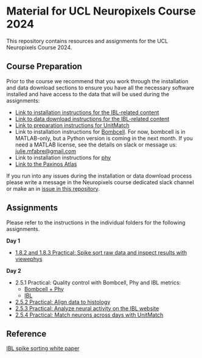 # Material for UCL Neuropixels Course 2024

This repository contains resources and assignments for the UCL Neuropixels Course 2024.

## Course Preparation
Prior to the course we recommend that you work through the installation and data download sections to ensure you have all the necessary software installed and have access to the data that 
will be used during the assignments:
- [Link to installation instructions for the IBL-related content](https://github.com/int-brain-lab/neuropixels_course_2024/tree/main/installation)
- [Link to data download instructions for the IBL-related content](https://github.com/int-brain-lab/neuropixels_course_2024/tree/main/data_access)
- [Link to preparation instructions for UnitMatch](https://github.com/int-brain-lab/neuropixels_course_2024/tree/main/UnitMatch#prerequisites)
- Link to installation instructions for [Bombcell](https://github.com/Julie-Fabre/bombcell). For now, bombcell is in MATLAB-only, but a Python version is coming in the next month. If you need a MATLAB license, see the details on slack or message us: [julie.mfabre@gmail.com](mailto:julie.mfabre@gmail.com)
- Link to installation instructions for [phy](https://github.com/cortex-lab/phy?tab=readme-ov-file#installation-instructions)
- [Link to the Paxinos Atlas](https://drive.google.com/file/d/1aOHip11jth4LXYRG9qthwddmT1OxCOKX/view?usp=sharing)

If you run into any issues during the installation or data download process please write a message in the Neuropixels course dedicated slack channel or make an in [issue in this repository](https://github.com/int-brain-lab/neuropixels_course_2024/issues).

## Assignments
Please refer to the instructions in the individual folders for the following assignments.

**Day 1**
- [1.8.2 and 1.8.3 Practical: Spike sort raw data and inspect results with viewephys](viewephys/README.md)

**Day 2**
- 2.5.1 Practical: Quality control with Bombcell, Phy and IBL metrics:
  - [Bombcell + Phy](https://github.com/bombcell/Neuropixels_course_2024)
  - [IBL](https://github.com/int-brain-lab/neuropixels_course_2024/tree/main/quality_control_for_np_data)
- [2.5.2 Practical: Align data to histology](https://github.com/int-brain-lab/neuropixels_course_2024/tree/main/aligning_spikes_to_histology)
- [2.5.3 Practical: Analyze neural activity on the IBL website](https://github.com/int-brain-lab/neuropixels_course_2024/tree/main/functional_analysis)
- [2.5.4 Practical: Match neurons across days with UnitMatch](https://github.com/int-brain-lab/neuropixels_course_2024/tree/main/UnitMatch#assignment-match-neurons-across-days-with-unitmatch-254)


## Reference
[IBL spike sorting white paper](https://figshare.com/articles/online_resource/Spike_sorting_pipeline_for_the_International_Brain_Laboratory/19705522?file=35040628)
